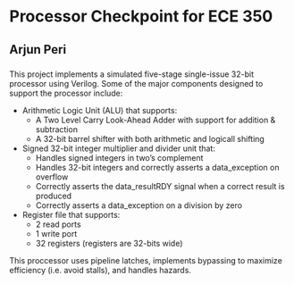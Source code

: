 # Processor Checkpoint for ECE 350
## Arjun Peri
###
This project implements a simulated five-stage single-issue 32-bit processor using Verilog. Some of the major components designed to support the processor include: 
- Arithmetic Logic Unit (ALU) that supports:
  - A Two Level Carry Look-Ahead Adder with support for addition & subtraction
  - A 32-bit barrel shifter with both arithmetic and logicall shifting
- Signed 32-bit integer multiplier and divider unit that: 
  - Handles signed integers in two’s complement
  - Handles 32-bit integers and correctly asserts a data_exception on overflow
  - Correctly asserts the data_resultRDY signal when a correct result is produced
  - Correctly asserts a data_exception on a division by zero
- Register file that supports: 
  - 2 read ports
  - 1 write port
  - 32 registers (registers are 32-bits wide)


This proccessor uses pipeline latches, implements bypassing to maximize efficiency (i.e. avoid stalls), and handles hazards.










